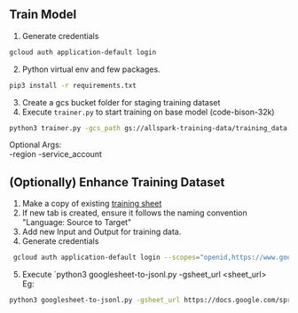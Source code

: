 ## Train Model
1. Generate credentials
 ```sh
 gcloud auth application-default login
 ```
2. Python virtual env and few packages.
```sh
pip3 install -r requirements.txt
```
3. Create a gcs bucket folder for staging training dataset
4. Execute `trainer.py` to start training on base model (code-bison-32k)
```sh
python3 trainer.py -gcs_path gs://allspark-training-data/training_data -project_id pso-db-migrations
```
Optional Args:  
-region <gcp region>
-service_account <Service Account ID with permissions of Storage Admin and Vertex AI User>

## (Optionally) Enhance Training Dataset
1. Make a copy of existing [training sheet](https://docs.google.com/spreadsheets/d/1bJTzFINyEByk_z0THYIJlgjuPNRxlNsBdkGG8V6cbd8/edit)
2. If new tab is created, ensure it follows the naming convention "Language: Source to Target"
3. Add new Input and Output for training data.
4. Generate credentials
```sh
 gcloud auth application-default login --scopes="openid,https://www.googleapis.com/auth/cloud-platform,https://www.googleapis.com/auth/spreadsheets"
 ```
5. Execute `python3 googlesheet-to-jsonl.py -gsheet_url <sheet_url>   
Eg:
```sh
python3 googlesheet-to-jsonl.py -gsheet_url https://docs.google.com/spreadsheets/d/1UocNd4Xe28NzaEUdCsoNvPo56eKUxaBCogYF9Yml9iA/edit
```




